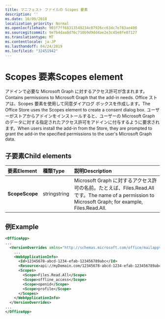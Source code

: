 ```yaml
---
title: マニフェスト ファイルの Scopes 要素
description: ''
ms.date: 10/09/2018
localization_priority: Normal
ms.openlocfilehash: 903f7ff68313549234c07926cc63dc7e783ae400
ms.sourcegitcommit: 9e7b4daa8d76c710b9d9dd4ae2e3c45e8fe07127
ms.translationtype: MT
ms.contentlocale: ja-JP
ms.lasthandoff: 04/24/2019
ms.locfileid: "32451942"
---
```

# <a name="scopes-element"></a><span data-ttu-id="97b0b-102">Scopes 要素</span><span class="sxs-lookup"><span data-stu-id="97b0b-102">Scopes element</span></span>

<span data-ttu-id="97b0b-103">アドインで必要な Microsoft Graph に対するアクセス許可が含まれます。</span><span class="sxs-lookup"><span data-stu-id="97b0b-103">Contains permissions to Microsoft Graph that the add-in needs.</span></span> <span data-ttu-id="97b0b-104">Office ストアは、Scopes 要素を使用して同意ダイアログ ボックスを作成します。</span><span class="sxs-lookup"><span data-stu-id="97b0b-104">The Office Store uses the Scopes element to create a consent dialog box.</span></span> <span data-ttu-id="97b0b-105">ユーザーがストアからアドインをインストールすると、ユーザーの Microsoft Graph のデータに対する指定されたアクセス許可をアドインに付与するように要求されます。</span><span class="sxs-lookup"><span data-stu-id="97b0b-105">When users install the add-in from the Store, they are prompted to grant the add-in the specified permissions to the user's Microsoft Graph data.</span></span>

## <a name="child-elements"></a><span data-ttu-id="97b0b-106">子要素</span><span class="sxs-lookup"><span data-stu-id="97b0b-106">Child elements</span></span>

|  <span data-ttu-id="97b0b-107">要素</span><span class="sxs-lookup"><span data-stu-id="97b0b-107">Element</span></span> |  <span data-ttu-id="97b0b-108">種類</span><span class="sxs-lookup"><span data-stu-id="97b0b-108">Type</span></span>  |  <span data-ttu-id="97b0b-109">説明</span><span class="sxs-lookup"><span data-stu-id="97b0b-109">Description</span></span>  |
|:-----|:-----|:-----|
|  <span data-ttu-id="97b0b-110">**Scope**</span><span class="sxs-lookup"><span data-stu-id="97b0b-110">**Scope**</span></span>                |  <span data-ttu-id="97b0b-111">string</span><span class="sxs-lookup"><span data-stu-id="97b0b-111">string</span></span>     |   <span data-ttu-id="97b0b-112">Microsoft Graph に対するアクセス許可の名前。たとえば、Files.Read.All です。</span><span class="sxs-lookup"><span data-stu-id="97b0b-112">The name of a permission to Microsoft Graph; for example, Files.Read.All.</span></span> |

## <a name="example"></a><span data-ttu-id="97b0b-113">例</span><span class="sxs-lookup"><span data-stu-id="97b0b-113">Example</span></span>

```xml
<OfficeApp>
...
  <VersionOverrides xmlns="http://schemas.microsoft.com/office/mailappversionoverrides" xsi:type="VersionOverridesV1_0">
    ...
    <WebApplicationInfo>
      <Id>12345678-abcd-1234-efab-123456789abc</Id>
      <Resource>api://myDomain.com/12345678-abcd-1234-efab-123456789abc<Resource>
      <Scopes>
        <Scope>Files.Read.All</Scope>
        <Scope>offline_access</Scope>
        <Scope>openid</Scope>
        <Scope>profile</Scope>
      </Scopes>
    </WebApplicationInfo>
  </VersionOverrides>
...
</OfficeApp>
```
